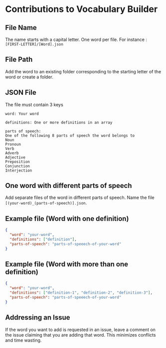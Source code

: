 # Contributions to Vocabulary Builder

## File Name

The name starts with a capital letter.
One word per file.
For instance : `[FIRST-LETTER]/[Word].json`

## File Path

Add the word to an existing folder corresponding to the starting letter of the word or create a folder.

## JSON File

The file must contain 3 keys

```
word: Your word
```

```
definitions: One or more definitions in an array
```

```
parts of speech:
One of the following 8 parts of speech the word belongs to
Noun
Pronoun
Verb
Adverb
Adjective
Preposition
Conjunction
Interjection
```

## One word with different parts of speech

Add separate files of the word in different parts of speech. Name the file `[(your-word)_(parts-of-speech)].json`.

## Example file (Word with one definition)

```json
{
  "word": "your-word",
  "definitions": ["definition"],
  "parts-of-speech": "parts-of-speeech-of-your-word"
}
```

## Example file (Word with more than one definition)

```json
{
  "word": "your-word",
  "definitions": ["definition-1", "definition-2", "definition-3"],
  "parts-of-speech": "parts-of-speeech-of-your-word"
}
```

## Addressing an Issue

If the word you want to add is requested in an issue, leave a comment on the issue claiming that you are adding that word. This minimizes conflicts and time wasting.
